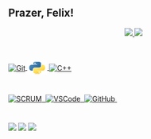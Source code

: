 ## Prazer, Felix!


<div align="center">
  <a href="https://github.com/F-FelixMoreira">
  <img height="140em" src="https://github-readme-stats.vercel.app/api?username=F-FelixMoreira&show_icons=true&theme=dracula&include_all_commits=true&count_private=true"/>
  <img height="140em" src="https://github-readme-stats.vercel.app/api/top-langs/?username=F-FelixMoreira&layout=compact&langs_count=7&theme=dracula"/>
</div>

  ##
  
<div style="display: inline_block"><br>
  
  <img align="center" alt="Git" height="30" width="35" src="https://iconape.com/wp-content/png_logo_vector/git-icon.png">
  <img align="center" alt="Python" height="30" width="40" src="https://raw.githubusercontent.com/devicons/devicon/master/icons/python/python-original.svg">
  <img align="center" alt="C++" height="30" width="30" src="https://raw.githubusercontent.com/isocpp/logos/master/cpp_logo.png">

  
 <div> 
   
  #
![SCRUM](https://img.shields.io/badge/SCRUM-6DB33F.svg?&style=flat&logo=ddd&logoColor=white)&nbsp;
![VSCode](https://img.shields.io/badge/VSCODE-007ACC.svg?&style=flat&logo=visual-studio-code)&nbsp;
![GitHub](https://img.shields.io/badge/GITHUB-%23121011.svg?&style=flat&logo=github&logoColor=white)&nbsp;
  #
 </div>

  
 <div> 

  <a href = "mailto:folix_2015@hotmail.com"><img src="https://img.shields.io/badge/-Gmail-%23333?style=for-the-badge&logo=gmail&logoColor=white" target="_blank"></a>
  <a href="https://www.linkedin.com/in/felixnascimento/" target="_blank"><img src="https://img.shields.io/badge/-LinkedIn-%230077B5?style=for-the-badge&logo=linkedin&logoColor=white" target="_blank"></a> 
  <a href="https://www.instagram.com/felix_moreirah/" target="_blank"><img src="https://img.shields.io/badge/-Instagram-%23E4405F?style=for-the-badge&logo=instagram&logoColor=white" target="_blank"></a>

 </div>

              
